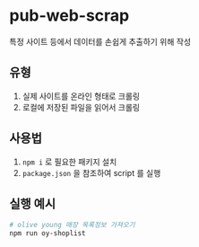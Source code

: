 # pub-web-scrap

특정 사이트 등에서 데이터를 손쉽게 추출하기 위해 작성

## 유형

1. 실제 사이트를 온라인 형태로 크롤링
2. 로컬에 저장된 파일을 읽어서 크롤링

## 사용법

1. `npm i` 로 필요한 패키지 설치
2. `package.json` 을 참조하여 script 를 실행

## 실행 예시

```bash
# olive young 매장 목록정보 가져오기
npm run oy-shoplist
```
